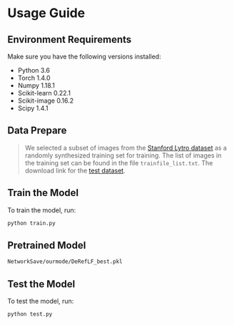 
# Usage Guide

## Environment Requirements
Make sure you have the following versions installed:

- Python 3.6  
- Torch 1.4.0  
- Numpy 1.18.1  
- Scikit-learn 0.22.1  
- Scikit-image 0.16.2  
- Scipy 1.4.1  


## Data Prepare


> We selected a subset of images from the [Stanford Lytro dataset](http://lightfields.stanford.edu/LF2016.html) as a randomly synthesized training set for training. The list of images in the training set can be found in the file `trainfile_list.txt`.
> The download link for the [test dataset](https://bjtueducn-my.sharepoint.com/:u:/g/personal/23120336_bjtu_edu_cn/Ed9g1rL2QHxCujluV7r9PBUBNUu05OXJxatdkOAvG6yCjA?e=v8Pvwz).



## Train the Model
To train the model, run:

```bash
python train.py
```


## Pretrained Model

```bash
NetworkSave/ourmode/DeRefLF_best.pkl
```


## Test the Model

To test the model, run:

```bash
python test.py
````

